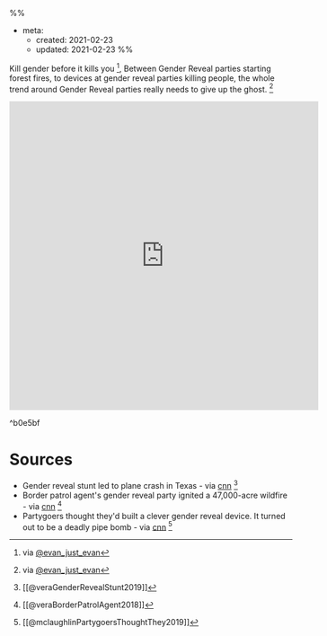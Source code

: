 %%
- meta:
	- created: 2021-02-23
	- updated: 2021-02-23
%%

Kill gender before it kills you [^1], Between Gender Reveal parties starting forest fires, to devices at gender reveal parties killing people, the whole trend around Gender Reveal parties really needs to give up the ghost. [^1]

<iframe
	border=0
	frameborder=0
	height=550
	width=550  
	src="https://twitframe.com/show?url=https%3A%2F%2Ftwitter.com%2Fevan_just_evan%2Fstatus%2F1364036692219289609">
</iframe>

^b0e5bf

# Sources
- Gender reveal stunt led to plane crash in Texas - via [cnn](https://www.cnn.com/2019/11/08/us/gender-reveal-plane-crash-trnd/index.html) [^cnn1]
- Border patrol agent's gender reveal party ignited a 47,000-acre wildfire - via [cnn](https://www.cnn.com/2018/10/02/us/az-off-duty-border-patrol-agent-wildfire/index.html) [^cnn2]
- Partygoers thought they'd built a clever gender reveal device. It turned out to be a deadly pipe bomb - via [cnn](https://www.cnn.com/2019/10/28/us/iowa-gender-reveal-death/index.html) [^cnn3]

[^1]: via [@evan_just_evan](https://twitter.com/evan_just_evan/status/1364036692219289609)
[^cnn1]:  [[@veraGenderRevealStunt2019]]
[^cnn2]:  [[@veraBorderPatrolAgent2018]]
[^cnn3]:  [[@mclaughlinPartygoersThoughtThey2019]]